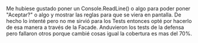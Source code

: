 Me hubiese gustado poner un Console.ReadLine() o algo para poder poner "Aceptar?" o algo y mostrar las reglas para que se viera en pantalla. De hecho lo intenté pero no me sirvió para los Tests entonces opté por hacerlo de esa manera a través de la Facade. Anduvieron los tests de la defensa pero fallaron otros porque cambié cosas igual la cobertura es mas del 70%. 
